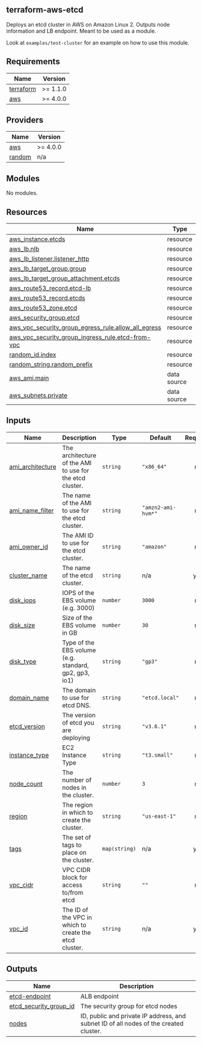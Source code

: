 ## terraform-aws-etcd

Deploys an etcd cluster in AWS on Amazon Linux 2. Outputs node information and LB endpoint. Meant to be used as a module.

Look at `examples/test-cluster` for an example on how to use this module.

<!-- BEGIN_TF_DOCS -->
## Requirements

| Name | Version |
|------|---------|
| <a name="requirement_terraform"></a> [terraform](#requirement\_terraform) | >= 1.1.0 |
| <a name="requirement_aws"></a> [aws](#requirement\_aws) | >= 4.0.0 |

## Providers

| Name | Version |
|------|---------|
| <a name="provider_aws"></a> [aws](#provider\_aws) | >= 4.0.0 |
| <a name="provider_random"></a> [random](#provider\_random) | n/a |

## Modules

No modules.

## Resources

| Name | Type |
|------|------|
| [aws_instance.etcds](https://registry.terraform.io/providers/hashicorp/aws/latest/docs/resources/instance) | resource |
| [aws_lb.nlb](https://registry.terraform.io/providers/hashicorp/aws/latest/docs/resources/lb) | resource |
| [aws_lb_listener.listener_http](https://registry.terraform.io/providers/hashicorp/aws/latest/docs/resources/lb_listener) | resource |
| [aws_lb_target_group.group](https://registry.terraform.io/providers/hashicorp/aws/latest/docs/resources/lb_target_group) | resource |
| [aws_lb_target_group_attachment.etcds](https://registry.terraform.io/providers/hashicorp/aws/latest/docs/resources/lb_target_group_attachment) | resource |
| [aws_route53_record.etcd-lb](https://registry.terraform.io/providers/hashicorp/aws/latest/docs/resources/route53_record) | resource |
| [aws_route53_record.etcds](https://registry.terraform.io/providers/hashicorp/aws/latest/docs/resources/route53_record) | resource |
| [aws_route53_zone.etcd](https://registry.terraform.io/providers/hashicorp/aws/latest/docs/resources/route53_zone) | resource |
| [aws_security_group.etcd](https://registry.terraform.io/providers/hashicorp/aws/latest/docs/resources/security_group) | resource |
| [aws_vpc_security_group_egress_rule.allow_all_egress](https://registry.terraform.io/providers/hashicorp/aws/latest/docs/resources/vpc_security_group_egress_rule) | resource |
| [aws_vpc_security_group_ingress_rule.etcd-from-vpc](https://registry.terraform.io/providers/hashicorp/aws/latest/docs/resources/vpc_security_group_ingress_rule) | resource |
| [random_id.index](https://registry.terraform.io/providers/hashicorp/random/latest/docs/resources/id) | resource |
| [random_string.random_prefix](https://registry.terraform.io/providers/hashicorp/random/latest/docs/resources/string) | resource |
| [aws_ami.main](https://registry.terraform.io/providers/hashicorp/aws/latest/docs/data-sources/ami) | data source |
| [aws_subnets.private](https://registry.terraform.io/providers/hashicorp/aws/latest/docs/data-sources/subnets) | data source |

## Inputs

| Name | Description | Type | Default | Required |
|------|-------------|------|---------|:--------:|
| <a name="input_ami_architecture"></a> [ami\_architecture](#input\_ami\_architecture) | The architecture of the AMI to use for the etcd cluster. | `string` | `"x86_64"` | no |
| <a name="input_ami_name_filter"></a> [ami\_name\_filter](#input\_ami\_name\_filter) | The name of the AMI to use for the etcd cluster. | `string` | `"amzn2-ami-hvm*"` | no |
| <a name="input_ami_owner_id"></a> [ami\_owner\_id](#input\_ami\_owner\_id) | The AMI ID to use for the etcd cluster. | `string` | `"amazon"` | no |
| <a name="input_cluster_name"></a> [cluster\_name](#input\_cluster\_name) | The name of the etcd cluster. | `string` | n/a | yes |
| <a name="input_disk_iops"></a> [disk\_iops](#input\_disk\_iops) | IOPS of the EBS volume (e.g. 3000) | `number` | `3000` | no |
| <a name="input_disk_size"></a> [disk\_size](#input\_disk\_size) | Size of the EBS volume in GB | `number` | `30` | no |
| <a name="input_disk_type"></a> [disk\_type](#input\_disk\_type) | Type of the EBS volume (e.g. standard, gp2, gp3, io1) | `string` | `"gp3"` | no |
| <a name="input_domain_name"></a> [domain\_name](#input\_domain\_name) | The domain to use for etcd DNS. | `string` | `"etcd.local"` | no |
| <a name="input_etcd_version"></a> [etcd\_version](#input\_etcd\_version) | The version of etcd you are deploying | `string` | `"v3.6.1"` | no |
| <a name="input_instance_type"></a> [instance\_type](#input\_instance\_type) | EC2 Instance Type | `string` | `"t3.small"` | no |
| <a name="input_node_count"></a> [node\_count](#input\_node\_count) | The number of nodes in the cluster. | `number` | `3` | no |
| <a name="input_region"></a> [region](#input\_region) | The region in which to create the cluster. | `string` | `"us-east-1"` | no |
| <a name="input_tags"></a> [tags](#input\_tags) | The set of tags to place on the cluster. | `map(string)` | n/a | yes |
| <a name="input_vpc_cidr"></a> [vpc\_cidr](#input\_vpc\_cidr) | VPC CIDR block for access to/from etcd | `string` | `""` | no |
| <a name="input_vpc_id"></a> [vpc\_id](#input\_vpc\_id) | The ID of the VPC in which to create the etcd cluster. | `string` | n/a | yes |

## Outputs

| Name | Description |
|------|-------------|
| <a name="output_etcd-endpoint"></a> [etcd-endpoint](#output\_etcd-endpoint) | ALB endpoint |
| <a name="output_etcd_security_group_id"></a> [etcd\_security\_group\_id](#output\_etcd\_security\_group\_id) | The security group for etcd nodes |
| <a name="output_nodes"></a> [nodes](#output\_nodes) | ID, public and private IP address, and subnet ID of all nodes of the created cluster. |
<!-- END_TF_DOCS -->